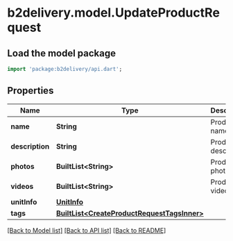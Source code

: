 # b2delivery.model.UpdateProductRequest

## Load the model package
```dart
import 'package:b2delivery/api.dart';
```

## Properties
Name | Type | Description | Notes
------------ | ------------- | ------------- | -------------
**name** | **String** | Product name | [optional] 
**description** | **String** | Product description | [optional] 
**photos** | **BuiltList&lt;String&gt;** | Product photos | [optional] 
**videos** | **BuiltList&lt;String&gt;** | Product videos | [optional] 
**unitInfo** | [**UnitInfo**](UnitInfo.md) |  | [optional] 
**tags** | [**BuiltList&lt;CreateProductRequestTagsInner&gt;**](CreateProductRequestTagsInner.md) |  | [optional] 

[[Back to Model list]](../README.md#documentation-for-models) [[Back to API list]](../README.md#documentation-for-api-endpoints) [[Back to README]](../README.md)


